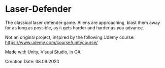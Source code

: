# Laser-Defender

The classical laser defender game. Aliens are approaching, blast them away for as long as possible, as it gets harder and harder as you advance. 

Not an original project, inspired by the following Udemy course: https://www.udemy.com/course/unitycourse/

Made with Unity, Visual Studio, in C#.

Creation Date: 08.09.2020
